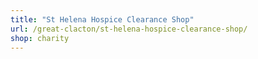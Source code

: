 ```yaml
---
title: "St Helena Hospice Clearance Shop"
url: /great-clacton/st-helena-hospice-clearance-shop/
shop: charity
---
```

